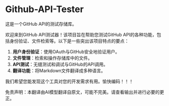 # Github-API-Tester

这是一个GitHub API的测试存储库。

欢迎来到GitHub API测试器！该项目旨在帮助您测试GitHub API的各种功能，包括身份验证、文件检索等。以下是一些突出该项目特点的要点：

1. **用户身份验证**：使用OAuth与GitHub安全地验证用户。
2. **文件管理**：检索和操作存储库中的文件。
3. **API测试**：无缝测试和调试与GitHub的API调用。
4. **翻译功能**：将Markdown文件翻译成多种语言。

我们希望您能发现这个工具对您的开发需求有用。愉快编码！！！


免责声明：本翻译由AI模型翻译自原文，可能不完美。请查看输出并进行必要的更正。